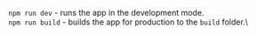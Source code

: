 
`npm run dev` - runs the app in the development mode.\
`npm run build` - builds the app for production to the `build` folder.\